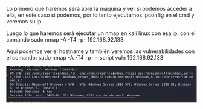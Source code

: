 Lo primero que haremos será abrir la máquina y ver si podemos acceder a ella, en este caso si podemos, por lo tanto ejecutamos ipconfig en el cmd y veremos su ip.


Luego lo que haremos será ejecutar un nmap en kali linux con esa ip, con el comando sudo nmap -A -T4 -p- 192.168.92.133:

Aqui podemos ver el hostname y también veremos las vulnerabilidades con el comando:  sudo nmap -A -T4 -p- --script vuln 192.168.92.133

![Write_up_maquinas/maquina2-ice/img/img01.png](https://github.com/alvarobueno21/Hacking_Etico/blob/55c44640845854829ab9a7f19e3541279fffa494/Write_up_maquinas/maquina2-ice/img/img01.png)

